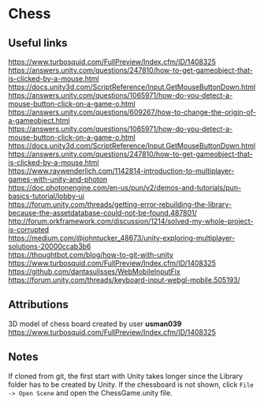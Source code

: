 # Chess

## Useful links

https://www.turbosquid.com/FullPreview/Index.cfm/ID/1408325  
https://answers.unity.com/questions/247810/how-to-get-gameobject-that-is-clicked-by-a-mouse.html  
https://docs.unity3d.com/ScriptReference/Input.GetMouseButtonDown.html  
https://answers.unity.com/questions/1065971/how-do-you-detect-a-mouse-button-click-on-a-game-o.html  
https://answers.unity.com/questions/609267/how-to-change-the-origin-of-a-gameobject.html  
https://answers.unity.com/questions/1065971/how-do-you-detect-a-mouse-button-click-on-a-game-o.html  
https://docs.unity3d.com/ScriptReference/Input.GetMouseButtonDown.html  
https://answers.unity.com/questions/247810/how-to-get-gameobject-that-is-clicked-by-a-mouse.html  
https://www.raywenderlich.com/1142814-introduction-to-multiplayer-games-with-unity-and-photon  
https://doc.photonengine.com/en-us/pun/v2/demos-and-tutorials/pun-basics-tutorial/lobby-ui  
https://forum.unity.com/threads/getting-error-rebuilding-the-library-because-the-assetdatabase-could-not-be-found.487801/  
http://forum.orkframework.com/discussion/1214/solved-my-whole-project-is-corrupted  
https://medium.com/@johntucker_48673/unity-exploring-multiplayer-solutions-20000ccab3b6  
https://thoughtbot.com/blog/how-to-git-with-unity  
https://www.turbosquid.com/FullPreview/Index.cfm/ID/1408325  
https://github.com/dantasulisses/WebMobileInputFix  
https://forum.unity.com/threads/keyboard-input-webgl-mobile.505193/  

## Attributions

3D model of chess board created by user **usman039**  
https://www.turbosquid.com/FullPreview/Index.cfm/ID/1408325  

## Notes

If cloned from git, the first start with Unity takes longer since the Library folder has
to be created by Unity. If the chessboard is not shown, click `File -> Open Scene` and
open the ChessGame.unity file.

